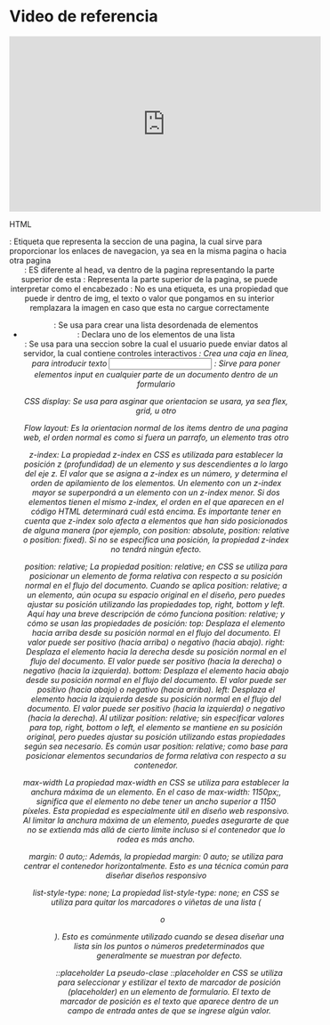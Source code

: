 # Video de referencia

<iframe width="560" height="315" src="https://www.youtube.com/embed/oWmOqxIanjk?si=5-d7lzG1Y7dDdOUq" title="YouTube video player" frameborder="0" allow="accelerometer; autoplay; clipboard-write; encrypted-media; gyroscope; picture-in-picture; web-share" allowfullscreen></iframe>

HTML
<nav> : Etiqueta que representa la seccion de una pagina, la cual sirve para proporcionar los enlaces de navegacion, ya sea en la misma pagina o hacia otra pagina
<header> : ES diferente al head, va dentro de la pagina representando la parte superior de esta
<head> : Representa la parte superior de la pagina, se puede interpretar como el encabezado
<alt> : No es una etiqueta, es una propiedad que puede ir dentro de img, el texto o valor que pongamos en su interior remplazara la imagen en caso que esta no cargue correctamente
<ul> : Se usa para crear una lista desordenada de elementos
<li> : Declara uno de los elementos de una lista
<form> : Se usa para una seccion sobre la cual el usuario puede enviar datos al servidor, la cual contiene controles interactivos
<i> : Crea una caja en linea, para introducir texto
<input> : Sirve para poner elementos input  en cualquier parte de un documento dentro de un formulario

CSS
display: 
Se usa para asginar que orientacion se usara, ya sea flex, grid, u otro

Flow layout: 
Es la orientacion normal de los items dentro de una pagina web, el orden normal es como si fuera un parrafo, un elemento tras otro

z-index: 
La propiedad z-index en CSS es utilizada para establecer la posición z (profundidad) de un elemento y sus descendientes a lo largo del eje z.
El valor que se asigna a z-index es un número, y determina el orden de apilamiento de los elementos. Un elemento con un z-index mayor se superpondrá a un elemento con un z-index menor. Si dos elementos tienen el mismo z-index, el orden en el que aparecen en el código HTML determinará cuál está encima.
Es importante tener en cuenta que z-index solo afecta a elementos que han sido posicionados de alguna manera (por ejemplo, con position: absolute, position: relative o position: fixed). Si no se especifica una posición, la propiedad z-index no tendrá ningún efecto.

position: relative;
La propiedad position: relative; en CSS se utiliza para posicionar un elemento de forma relativa con respecto a su posición normal en el flujo del documento. Cuando se aplica position: relative; a un elemento, aún ocupa su espacio original en el diseño, pero puedes ajustar su posición utilizando las propiedades top, right, bottom y left.
Aquí hay una breve descripción de cómo funciona position: relative; y cómo se usan las propiedades de posición:
top: Desplaza el elemento hacia arriba desde su posición normal en el flujo del documento. El valor puede ser positivo (hacia arriba) o negativo (hacia abajo).
right: Desplaza el elemento hacia la derecha desde su posición normal en el flujo del documento. El valor puede ser positivo (hacia la derecha) o negativo (hacia la izquierda).
bottom: Desplaza el elemento hacia abajo desde su posición normal en el flujo del documento. El valor puede ser positivo (hacia abajo) o negativo (hacia arriba).
left: Desplaza el elemento hacia la izquierda desde su posición normal en el flujo del documento. El valor puede ser positivo (hacia la izquierda) o negativo (hacia la derecha).
Al utilizar position: relative; sin especificar valores para top, right, bottom o left, el elemento se mantiene en su posición original, pero puedes ajustar su posición utilizando estas propiedades según sea necesario. Es común usar position: relative; como base para posicionar elementos secundarios de forma relativa con respecto a su contenedor.

max-width
La propiedad max-width en CSS se utiliza para establecer la anchura máxima de un elemento. En el caso de max-width: 1150px;, significa que el elemento no debe tener un ancho superior a 1150 píxeles.
Esta propiedad es especialmente útil en diseño web responsivo. Al limitar la anchura máxima de un elemento, puedes asegurarte de que no se extienda más allá de cierto límite incluso si el contenedor que lo rodea es más ancho.

margin: 0 auto;:
Además, la propiedad margin: 0 auto; se utiliza para centrar el contenedor horizontalmente. Esto es una técnica común para diseñar diseños responsivo

list-style-type: none;
La propiedad list-style-type: none; en CSS se utiliza para quitar los marcadores o viñetas de una lista (<ul> o <ol>). Esto es comúnmente utilizado cuando se desea diseñar una lista sin los puntos o números predeterminados que generalmente se muestran por defecto.

::placeholder
La pseudo-clase ::placeholder en CSS se utiliza para seleccionar y estilizar el texto de marcador de posición (placeholder) en un elemento de formulario. El texto de marcador de posición es el texto que aparece dentro de un campo de entrada antes de que se ingrese algún valor.


